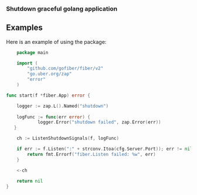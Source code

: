 
### Shutdown graceful golang application


Examples
--------

Here is an example of using the package:

```go
    package main

    import (
	    "github.com/gofiber/fiber/v2"
	    "go.uber.org/zap"
        "error"
    )

func start(f *fiber.App) error {

    logger := zap.L().Named("shutdown")
    
    logFunc := func(err error) {
            logger.Error("shutdown failed", zap.Error(err))    
   }

	ch := ListenShutdownSignals(f, logFunc)

	if err := f.Listen(":" + strconv.Itoa(cfg.Server.Port)); err != nil {
		return fmt.Errorf("fiber.Listen failed: %w", err)
	}

	<-ch
    
    return nil
}
